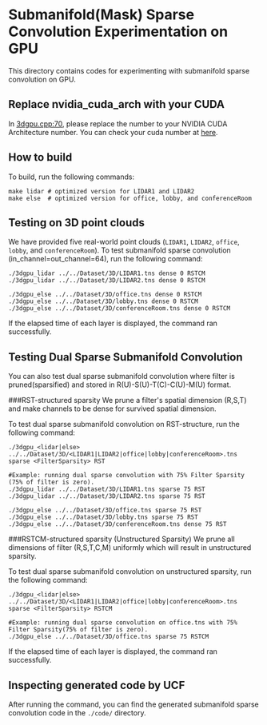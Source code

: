 # Submanifold(Mask) Sparse Convolution Experimentation on GPU
This directory contains codes for experimenting with submanifold sparse convolution on GPU. 

## Replace nvidia_cuda_arch with your CUDA

In [3dgpu.cpp:70](https://github.com/nullplay/Unified-Convolution-Framework/blob/d9fc39246fbe80b1a68e72d68b02cfb8863379fe/benchmark/submanifold_sparse_convolution/gpu/3dgpu.cpp#L70), please replace the number to your NVIDIA CUDA Architecture number. You can check your cuda number at [here](https://arnon.dk/matching-sm-architectures-arch-and-gencode-for-various-nvidia-cards/).

## How to build 
To build, run the following commands:

    make lidar # optimized version for LIDAR1 and LIDAR2
    make else  # optimized version for office, lobby, and conferenceRoom
    
## Testing on 3D point clouds
We have provided five real-world point clouds (`LIDAR1`, `LIDAR2`, `office`, `lobby`, and `conferenceRoom`).
To test submanifold sparse convolution (in_channel=out_channel=64), run the following command:

    ./3dgpu_lidar ../../Dataset/3D/LIDAR1.tns dense 0 RSTCM 
    ./3dgpu_lidar ../../Dataset/3D/LIDAR2.tns dense 0 RSTCM
    
    ./3dgpu_else ../../Dataset/3D/office.tns dense 0 RSTCM
    ./3dgpu_else ../../Dataset/3D/lobby.tns dense 0 RSTCM
    ./3dgpu_else ../../Dataset/3D/conferenceRoom.tns dense 0 RSTCM
    
If the elapsed time of each layer is displayed, the command ran successfully.


## Testing Dual Sparse Submanifold Convolution
You can also test dual sparse submanifold convolution where filter is pruned(sparsified) and stored in R(U)-S(U)-T(C)-C(U)-M(U) format. 

###RST-structured sparsity 
We prune a filter's spatial dimension (R,S,T) and make channels to be dense for survived spatial dimension. 

To test dual sparse submanifold convolution on RST-structure, run the following command:

    ./3dgpu_<lidar|else> ../../Dataset/3D/<LIDAR1|LIDAR2|office|lobby|conferenceRoom>.tns sparse <FilterSparsity> RST

    #Example: running dual sparse convolution with 75% Filter Sparsity (75% of filter is zero).
    ./3dgpu_lidar ../../Dataset/3D/LIDAR1.tns sparse 75 RST
    ./3dgpu_lidar ../../Dataset/3D/LIDAR2.tns sparse 75 RST
    
    ./3dgpu_else ../../Dataset/3D/office.tns sparse 75 RST
    ./3dgpu_else ../../Dataset/3D/lobby.tns sparse 75 RST
    ./3dgpu_else ../../Dataset/3D/conferenceRoom.tns dense 75 RST

###RSTCM-structured sparsity (Unstructured Sparsity)
We prune all dimensions of filter (R,S,T,C,M) uniformly which will result in unstructured sparsity. 

To test dual sparse submanifold convolution on unstructured sparsity, run the following command:

    ./3dgpu_<lidar|else> ../../Dataset/3D/<LIDAR1|LIDAR2|office|lobby|conferenceRoom>.tns sparse <FilterSparsity> RSTCM

    #Example: running dual sparse convolution on office.tns with 75% Filter Sparsity(75% of filter is zero).
    ./3dgpu_else ../../Dataset/3D/office.tns sparse 75 RSTCM
 

If the elapsed time of each layer is displayed, the command ran successfully.


## Inspecting generated code by UCF
After running the command, you can find the generated submanifold sparse convolution code in the `./code/` directory.
